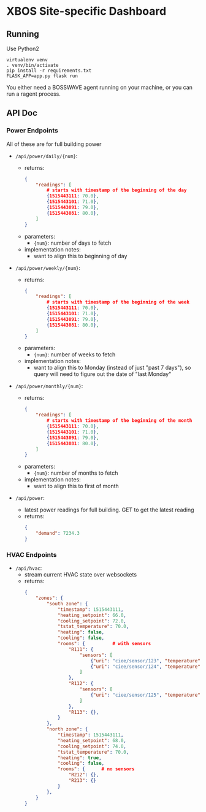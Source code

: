 # XBOS Site-specific Dashboard

## Running

Use Python2

```
virtualenv venv
. venv/bin/activate
pip install -r requirements.txt
FLASK_APP=app.py flask run
```

You either need a BOSSWAVE agent running on your machine, or you can run a ragent process.

## API Doc

### Power Endpoints

All of these are for full building power

- `/api/power/daily/{num}`:
    - returns:
        ```json
        {
            "readings": [
                # starts with timestamp of the beginning of the day
                {1515443111: 70.0},
                {1515443101: 71.0},
                {1515443091: 79.0},
                {1515443081: 80.0},
            ]
        }
        ```
    - parameters:
        - `{num}`: number of days to fetch
    - implementation notes:
        - want to align this to beginning of day

- `/api/power/weekly/{num}`:
    - returns:
        ```json
        {
            "readings": [
                # starts with timestamp of the beginning of the week
                {1515443111: 70.0},
                {1515443101: 71.0},
                {1515443091: 79.0},
                {1515443081: 80.0},
            ]
        }
        ```
    - parameters:
        - `{num}`: number of weeks to fetch
    - implementation notes:
        - want to align this to Monday (instead of just "past 7 days"), so query will need to figure out the date of "last Monday"

- `/api/power/monthly/{num}`:
    - returns:
        ```json
        {
            "readings": [
                # starts with timestamp of the beginning of the month
                {1515443111: 70.0},
                {1515443101: 71.0},
                {1515443091: 79.0},
                {1515443081: 80.0},
            ]
        }
        ```
    - parameters:
        - `{num}`: number of months to fetch
    - implementation notes:
        - want to align this to first of month

- `/api/power`:
    - latest power readings for full building. GET to get the latest reading
    - returns:
        ```json
        {
            "demand": 7234.3
        }
        ```

### HVAC Endpoints

- `/api/hvac`:
    - stream current HVAC state over websockets
    - returns:
        ```json
        {
            "zones": {
                "south zone": {
                    "timestamp": 1515443111,
                    "heating_setpoint": 66.0,
                    "cooling_setpoint": 72.0,
                    "tstat_temperature": 70.0,
                    "heating": false,
                    "cooling": false,
                    "rooms": {          # with sensors
                        "R111": {
                            "sensors": [
                                {"uri": "ciee/sensor/123", "temperature": 70.2, "humidity": 46.2},
                                {"uri": "ciee/sensor/124", "temperature": 70.2, "humidity": 46.2},
                            ]
                        },
                        "R112": {
                            "sensors": [
                                {"uri": "ciee/sensor/125", "temperature": 70.2, "humidity": 46.2},
                            ]
                        },
                        "R113": {},
                    }
                },
                "north zone": {
                    "timestamp": 1515443111,
                    "heating_setpoint": 68.0,
                    "cooling_setpoint": 74.0,
                    "tstat_temperature": 70.0,
                    "heating": true,
                    "cooling": false,
                    "rooms": {      # no sensors
                        "R212": {},
                        "R213": {}
                    }
                },
            }
        }
        ```
